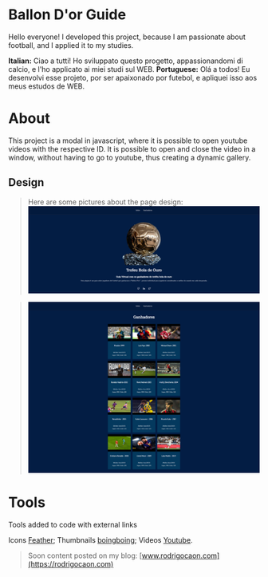 ﻿# Ballon D'or Guide

  
Hello everyone! I developed this project, because I am passionate about football, and I applied it to my studies.

**Italian:** Ciao a tutti! Ho sviluppato questo progetto, appassionandomi di calcio, e l'ho applicato ai miei studi sul WEB.
**Portuguese:** Olá a todos! Eu desenvolvi esse projeto, por ser apaixonado por futebol, e apliquei isso aos meus estudos de WEB. 


# About

This project is a modal in javascript, where it is possible to open youtube videos with the respective ID. It is possible to open and close the video in a window, without having to go to youtube, thus creating a dynamic gallery.

## Design

>Here are some pictures about the page design:
![Clima app](https://github.com/rcaondev/ballon_dor/blob/main/img/img1.png)

>![Clima app](https://github.com/rcaondev/ballon_dor/blob/main/img/img2.png)






# Tools

Tools added to code with external links


Icons [Feather](https://feathericons.com);
Thumbnails [boingboing](https://boingboing.net);
Videos [Youtube](https://www.youtube.com).


>Soon content posted on my blog: [www.rodrigocaon.com](https://rodrigocaon.com)
